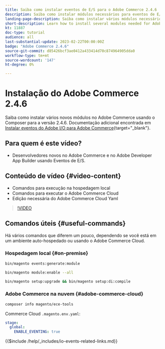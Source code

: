 ```yaml
---
title: Saiba como instalar eventos de E/S para o Adobe Commerce 2.4.6
description: Saiba como instalar módulos necessários para eventos de E/S no Adobe Commerce 2.4.6 para uso no Adobe Developer App Builder
landing-page-description: Saiba como instalar vários módulos necessários para o Adobe Commerce 2.4.6.
short-description: Learn how to install several modules needed for Adobe Commerce 2.4.6.
kt: 11887
doc-type: tutorial
audience: all
last-substantial-update: 2023-02-22T00:00:00Z
badge: "Adobe Commerce 2.4.6"
source-git-commit: d85426bcf3ae0412a433414d70c874964905dda0
workflow-type: tm+mt
source-wordcount: '147'
ht-degree: 0%

---
```



# Instalação do Adobe Commerce 2.4.6

Saiba como instalar vários novos módulos no Adobe Commerce usando o Composer para a versão 2.4.6. Documentação adicional encontrada em [Instalar eventos do Adobe I/O para Adobe Commerce](https://developer.adobe.com/commerce/events/get-started/installation/){target="_blank"}.

## Para quem é este vídeo?

* Desenvolvedores novos no Adobe Commerce e no Adobe Developer App Builder usando Eventos de E/S.

## Conteúdo de vídeo {#video-content}

* Comandos para execução na hospedagem local
* Comandos para executar o Adobe Commerce Cloud
* Edição necessária do Adobe Commerce Cloud Yaml

>[!VIDEO](https://video.tv.adobe.com/v/3415795?quality=12&learn=on)

## Comandos úteis {#useful-commands}

Há vários comandos que diferem um pouco, dependendo se você está em um ambiente auto-hospedado ou usando o Adobe Commerce Cloud.

### Hospedagem local {#on-premise}

```bash
bin/magento events:generate:module

bin/magento module:enable --all

bin/magento setup:upgrade && bin/magento setup:di:compile
```

### Adobe Commerce na nuvem {#adobe-commerce-cloud}

```bash
composer info magento/ece-tools
```

Commerce Cloud `.magento.env.yaml`:

```yaml
stage:
  global:
    ENABLE_EVENTING: true
```

{{$include /help/_includes/io-events-related-links.md}}
